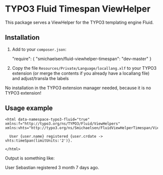 # TYPO3 Fluid Timespan ViewHelper

This package serves a ViewHelper for the TYPO3 templating engine Fluid.

## Installation

1. Add to your `composer.json`:

    "require": {
      "smichaelsen/fluid-viewhelper-timespan": "dev-master"
    }

2. Copy the file `Resources/Private/Language/locallang.xlf` to your TYPO3 extension (or merge the contents if you already have a locallang file) and adjust/transla the labels

No installation in the TYPO3 extension manager needed, because it is no TYPO3 extension!

## Usage example

    <html data-namespace-typo3-fluid="true" xmlns:f="http://typo3.org/ns/TYPO3/Fluid/ViewHelpers" xmlns:vhts="http://typo3.org/ns/Smichaelsen/FluidViewHelperTimespan/ViewHelpers">

      User {user.name} registered {user.crdate -> vhts:timeSpan(limitUnits:'2')}.

    </html>

Output is something like:

User Sebastian registered 3 month 7 days ago.
